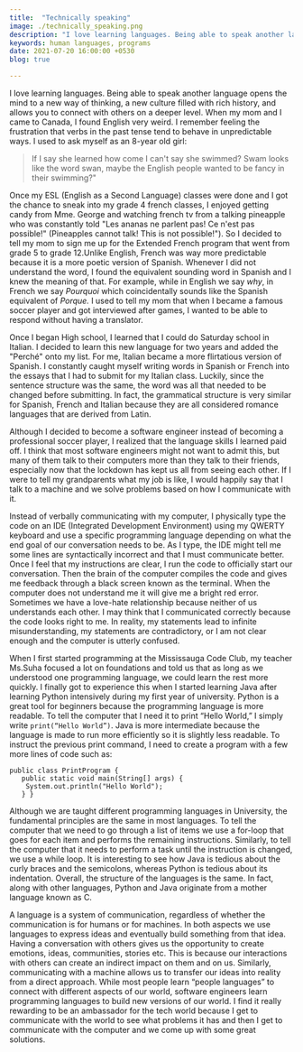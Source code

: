 ```yaml
---
title:  "Technically speaking"
image: ./technically_speaking.png
description: "I love learning languages. Being able to speak another language opens the mind to a new way of thinking, a new culture filled with rich history, and allows you to connect with others on a deeper level"
keywords: human languages, programs
date: 2021-07-20 16:00:00 +0530
blog: true

---
```


I love learning languages. Being able to speak another language opens the mind to a new way of thinking, a new culture filled with rich history, and allows you to connect with others on a deeper level. When my mom and I came to Canada, I found English very weird. I remember feeling the frustration that verbs in the past tense tend to behave in unpredictable ways. I used to ask myself as an 8-year old girl:
> If I say she learned how come I can't say she swimmed? Swam looks like the word swan, maybe the English people wanted to be fancy in their swimming?"

Once my ESL (English as a Second Language) classes were done and I got the chance to sneak into my grade 4 french classes, I enjoyed getting candy from Mme. George and watching french tv from a talking pineapple who was constantly told "Les ananas ne parlent pas! Ce n'est pas possible!" (Pineapples cannot talk! This is not possible!"). So I decided to tell my mom to sign me up for the Extended French program that went from grade 5 to grade 12.Unlike English, French was way more predictable because it is a more poetic version of Spanish. Whenever I did not understand the word, I found the equivalent sounding word in Spanish and I knew the meaning of that. For example, while in English we say *why*, in French we say *Pourquoi* which coincidentally sounds like the Spanish equivalent of *Porque.* I used to tell my mom that when I became a famous soccer player and got interviewed after games, I wanted to be able to respond without having a translator.

Once I began High school, I learned that I could do Saturday school in Italian. I decided to learn this new language for two years and added the "Perché" onto my list. For me, Italian became a more flirtatious version of Spanish. I constantly caught myself writing words in Spanish or French into the essays that I had to submit for my Italian class. Luckily, since the sentence structure was the same, the word was all that needed to be changed before submitting. In fact, the grammatical structure is very similar for Spanish, French and Italian because they are all considered romance languages that are derived from Latin.

Although I decided to become a software engineer instead of becoming a professional soccer player, I realized that the language skills I learned paid off. I think that most software engineers might not want to admit this, but many of them talk to their computers more than they talk to their friends, especially now that the lockdown has kept us all from seeing each other. If I were to tell my grandparents what my job is like, I would happily say that I talk to a machine and we solve problems based on how I communicate with it.

Instead of verbally communicating with my computer, I physically type the code on an IDE (Integrated Development Environment) using my QWERTY keyboard and use a specific programming language depending on what the end goal of our conversation needs to be. As I type, the IDE might tell me some lines are syntactically incorrect and that I must communicate better. Once I feel that my instructions are clear, I run the code to officially start our conversation. Then the brain of the computer compiles the code and gives me feedback through a black screen known as the terminal. When the computer does not understand me it will give me a bright red error. Sometimes we have a love-hate relationship because neither of us understands each other. I may think that I communicated correctly because the code looks right to me. In reality, my statements lead to infinite misunderstanding, my statements are contradictory, or I am not clear enough and the computer is utterly confused.

When I first started programming at the Mississauga Code Club, my teacher Ms.Suha focused a lot on foundations and told us that as long as we understood one programming language, we could learn the rest more quickly. I finally got to experience this when I started learning Java after learning Python intensively during my first year of university. Python is a great tool for beginners because the programming language is more readable. To tell the computer that I need it to print “Hello World,” I simply write `print(“Hello World”)`. Java is more intermediate because the language is made to run more efficiently so it is slightly less readable. To instruct the previous print command, I need to create a program with a few more lines of code such as:

    public class PrintProgram {
       public static void main(String[] args) {
        System.out.println("Hello World");
       } }


Although we are taught different programming languages in University, the fundamental principles are the same in most languages. To tell the computer that we need to go through a list of items we use a for-loop that goes for each item and performs the remaining instructions. Similarly, to tell the computer that it needs to perform a task until the instruction is changed, we use a while loop. It is interesting to see how Java is tedious about the curly braces and the semicolons, whereas Python is tedious about its indentation. Overall, the structure of the languages is the same. In fact, along with other languages, Python and Java originate from a mother language known as C.

A language is a system of communication, regardless of whether the communication is for humans or for machines. In both aspects we use languages to express ideas and eventually build something from that idea. Having a conversation with others gives us the opportunity to create emotions, ideas, communities,  stories etc. This is because our interactions with others can create an indirect impact on them and on us. Similarly, communicating with a machine allows us to transfer our ideas into reality from a direct approach. While most people learn “people languages” to connect with different aspects of our world, software engineers learn programming languages to build new versions of our world. I find it really rewarding to be an ambassador for the tech world because I get to communicate with the world to see what problems it has and then I get to communicate with the computer and we come up with some great solutions.
